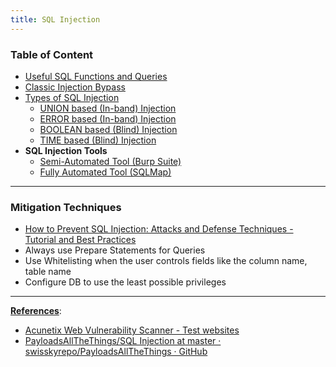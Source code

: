 ```yaml
---
title: SQL Injection
---
```


### Table of Content

* [Useful SQL Functions and Queries](Useful%20SQL%20Functions%20and%20Queries.md)
* [Classic Injection Bypass](Classic%20Injection%20Bypass.md)
* [Types of SQL Injection](Types%20of%20SQL%20Injection.md)
	* [UNION based (In-band) Injection](UNION%20based%20%28In-band%29%20Injection.md)
	* [ERROR based (In-band) Injection](ERROR%20based%20%28In-band%29%20Injection.md)
	* [BOOLEAN based (Blind) Injection](BOOLEAN%20based%20%28Blind%29%20Injection.md)
	* [TIME based (Blind) Injection](TIME%20based%20%28Blind%29%20Injection.md)
* **SQL Injection Tools**
	* [Semi-Automated Tool (Burp Suite)](Semi-Automated%20Tool%20%28Burp%20Suite%29.md)
	* [Fully Automated Tool (SQLMap)](Fully%20Automated%20Tool%20%28SQLMap%29.md)

---

### Mitigation Techniques

* [How to Prevent SQL Injection: Attacks and Defense Techniques - Tutorial and Best Practices](https://www.ptsecurity.com/ww-en/analytics/knowledge-base/how-to-prevent-sql-injection-attacks/)
* Always use Prepare Statements for Queries
* Use Whitelisting when the user controls fields like the column name, table name
* Configure DB to use the least possible privileges

---

**<u>References</u>**:

* [Acunetix Web Vulnerability Scanner - Test websites](http://www.vulnweb.com/)
* [PayloadsAllTheThings/SQL Injection at master · swisskyrepo/PayloadsAllTheThings · GitHub](https://github.com/swisskyrepo/PayloadsAllTheThings/tree/master/SQL%20Injection)